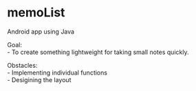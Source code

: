 # memoList

Android app using Java

Goal:  
    - To create something lightweight for taking small notes quickly.

Obstacles:  
    - Implementing individual functions  
    - Desigining the layout
